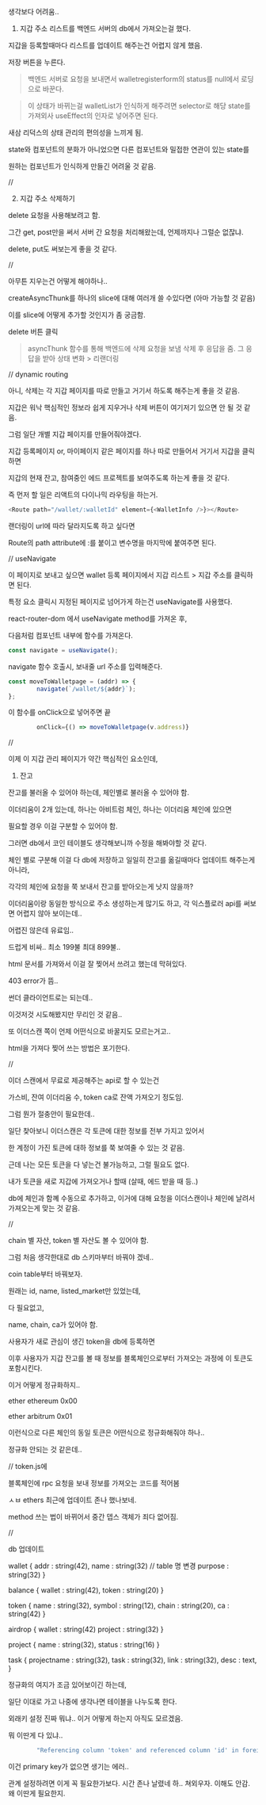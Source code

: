 생각보다 어려움..

1. 지갑 주소 리스트를 백엔드 서버의 db에서 가져오는걸 했다.

지갑을 등록할때마다 리스트를 업데이트 해주는건 어렵지 않게 했음.

저장 버튼을 누른다.

> 백엔드 서버로 요청을 보내면서 walletregisterform의 status를 null에서 로딩으로 바꾼다.

> 이 상태가 바뀌는걸 walletList가 인식하게 해주려면 selector로 해당 state를 가져외사 useEffect의 인자로 넣어주면 된다.

새삼 리덕스의 상태 관리의 편의성을 느끼게 됨.

state와 컴포넌트의 분화가 아니었으면 다른 컴포넌트와 밀접한 연관이 있는 state를

원하는 컴포넌트가 인식하게 만들긴 어려울 것 같음.

//

2. 지갑 주소 삭제하기

delete 요청을 사용해보려고 함.

그간 get, post만을 써서 서버 간 요청을 처리해왔는데, 언제까지나 그럴순 없잖냐.

delete, put도 써보는게 좋을 것 같다.

//

아무튼 지우는건 어떻게 해야하나..

createAsyncThunk를 하나의 slice에 대해 여러개 쓸 수있다면 (아마 가능할 것 같음)

이를 slice에 어떻게 추가할 것인지가 좀 궁금함.

delete 버튼 클릭

> asyncThunk 함수를 통해 백엔드에 삭제 요청을 보냄
> 삭제 후 응답을 줌.
> 그 응답을 받아 상태 변화 > 리랜더링

// dynamic routing

아니, 삭제는 각 지갑 페이지를 따로 만들고 거기서 하도록 해주는게 좋을 것 같음.

지갑은 워낙 핵심적인 정보라 쉽게 지우거나 삭제 버튼이 여기저기 있으면 안 될 것 같음.

그럼 일단 개별 지갑 페이지를 만들어줘야겠다.

지갑 등록페이지 or, 마이페이지 같은 페이지를 하나 따로 만들어서 거기서 지갑을 클릭하면

지갑의 현재 잔고, 참여중인 에드 프로젝트를 보여주도록 하는게 좋을 것 같다.

즉 먼저 할 일은 리액트의 다이나믹 라우팅을 하는거.

```js
<Route path="/wallet/:walletId" element={<WalletInfo />}></Route>
```

랜더링이 url에 따라 달라지도록 하고 싶다면

Route의 path attribute에 :를 붙이고 변수명을 마지막에 붙여주면 된다.

// useNavigate

이 페이지로 보내고 싶으면 wallet 등록 페이지에서 지갑 리스트 > 지갑 주소를 클릭하면 된다.

특정 요소 클릭시 지정된 페이지로 넘어가게 하는건 useNavigate를 사용했다.

react-router-dom 에서 useNavigate method를 가져온 후,

다음처럼 컴포넌트 내부에 함수를 가져온다.

```jsx
const navigate = useNavigate();
```

navigate 함수 호출시, 보내줄 url 주소를 입력해준다.

```jsx
const moveToWalletpage = (addr) => {
        navigate(`/wallet/${addr}`);
};
```

이 함수를 onClick으로 넣어주면 끝

```jsx
        onClick={() => moveToWalletpage(v.address)}
```

//

이제 이 지갑 관리 페이지가 약간 핵심적인 요소인데,

1. 잔고

잔고를 불러올 수 있어야 하는데, 체인별로 불러올 수 있어야 함.

이더리움이 2개 있는데, 하나는 아비트럼 체인, 하나는 이더리움 체인에 있으면

필요할 경우 이걸 구분할 수 있어야 함.

그러면 db에서 코인 테이블도 생각해보니까 수정을 해봐야할 것 같다.

체인 별로 구분해 이걸 다 db에 저장하고 일일히 잔고를 옮길때마다 업데이트 해주는게 아니라,

각각의 체인에 요청을 쭉 보내서 잔고를 받아오는게 낫지 않을까?

이더리움이랑 동일한 방식으로 주소 생성하는게 많기도 하고, 각 익스플로러 api를 써보면 어렵지 않아 보이는데..

어렵진 않은데 유료임..

드럽게 비싸.. 최소 199불 최대 899불..

html 문서를 가져와서 이걸 잘 찢어서 쓰려고 했는데 막혀있다.

403 error가 뜸..

썬더 클라이언트로는 되는데..

이것저것 시도해봤지만 무리인 것 같음..

또 이더스캔 쪽이 언제 어떤식으로 바꿀지도 모르는거고..

html을 가져다 찢어 쓰는 방법은 포기한다.

//

이더 스캔에서 무료로 제공해주는 api로 할 수 있는건

가스비, 잔여 이더리움 수, token ca로 잔액 가져오기 정도임.

그럼 뭔가 절충안이 필요한데..

일단 찾아보니 이더스캔은 각 토큰에 대한 정보를 전부 가지고 있어서

한 계정이 가진 토큰에 대하 정보를 쭉 보여줄 수 있는 것 같음.

근데 나는 모든 토큰을 다 넣는건 불가능하고, 그럴 필요도 없다.

내가 토큰을 새로 지갑에 가져오거나 할때 (살때, 에드 받을 때 등..)

db에 체인과 함꼐 수동으로 추가하고, 이거에 대해 요청을 이더스캔이나 체인에 날려서 가져오는게 맞는 것 같음.

//

chain 별 자산, token 별 자산도 볼 수 있어야 함.

그럼 처음 생각한대로 db 스키마부터 바꿔야 겠네..

coin table부터 바꿔보자.

원래는 id, name, listed_market만 있었는데,

다 필요없고,

name, chain, ca가 있어야 함.

사용자가 새로 관심이 생긴 token을 db에 등록하면

이후 사용자가 지갑 잔고를 볼 때 정보를 블록체인으로부터 가져오는 과정에 이 토큰도 포함시킨다.

이거 어떻게 정규화하지..

ether ethereum 0x00

ether arbitrum 0x01

이런식으로 다른 체인의 동일 토큰은 어떤식으로 정규화해줘야 하나..

정규화 안되는 것 같은데..

// token.js에

블록체인에 rpc 요청을 보내 정보를 가져오는 코드를 적어봄

ㅅㅂ ethers 최근에 업데이트 존나 했나보네.

method 쓰는 법이 바뀌어서 중간 뎁스 객체가 죄다 없어짐.

//

db 업데이트

wallet {
addr : string(42),
name : string(32) // table 명 변경
purpose : string(32)
}

balance {
wallet : string(42),
token : string(20)
}

token {
name : string(32),
symbol : string(12),
chain : string(20),
ca : string(42)
}

airdrop {
wallet : string(42)
project : string(32)
}

project {
name : string(32),
status : string(16)
}

task {
projectname : string(32),
task : string(32),
link : string(32),
desc : text,
}

정규화의 여지가 조금 있어보이긴 하는데,

일단 이대로 가고 나중에 생각나면 테이블을 나누도록 한다.

외래키 설정 진짜 뭐냐.. 이거 어떻게 하는지 아직도 모르겠음.

뭐 이딴게 다 있냐..

```bash
        "Referencing column 'token' and referenced column 'id' in foreign key constraint 'coin_ibfk_1' are incompatible"
```

이건 primary key가 없으면 생기는 에러..

관계 설정하려면 이게 꼭 필요한가보다. 시간 존나 날렸네 하.. 쳐외우자. 이해도 안감. 왜 이딴게 필요한지.
